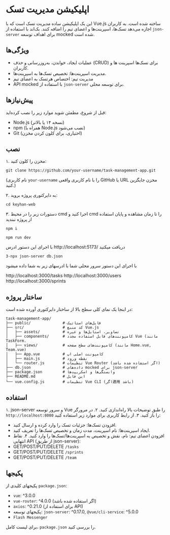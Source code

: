 # اپلیکیشن مدیریت تسک

این یک اپلیکیشن ساده مدیریت تسک است که با Vue.js ساخته شده است. به کاربران اجازه می‌دهد تسک‌ها، اسپرینت‌ها و اعضای تیم را اضافه کنند. بک‌اند با استفاده از `json-server` برای اهداف توسعه mocked شده است.

## ویژگی‌ها
- عملیات ایجاد، خواندن، به‌روزرسانی و حذف (CRUD)  برای تسک‌ها اسپرینت ها و کاربران.
- مدیریت اسپرینت‌ها:  تخصیص تسک‌ها به اسپرینت‌ها.
- مدیریت تیم: اختصاص هرتسک به اعضای تیم
- API mocked با استفاده از `json-server` برای توسعه محلی.

## پیش‌نیازها
قبل از شروع، مطمئن شوید موارد زیر را نصب کرده‌اید:
- Node.js (نسخه ۱۴ یا بالاتر)
- npm (همراه با Node.js نصب می‌شود)
- Git (اختیاری، برای کلون کردن مخزن)

## نصب
۱. مخزن را کلون کنید:
   ```
   git clone https://github.com/your-username/task-management-app.git
   ```
   (نام کاربری `your-username` را با نام کاربری واقعی GitHub یا URL مخزن جایگزین کنید.)

۲. به دایرکتوری پروژه بروید:
   ```
   cd keyhan-web
   ```

۳. دستورات زیر را در محیط cmd اجرا کنید و cmd را تا زمان مشاهده و پایان استفاده از پروژه نبندید
```
npm i 
```

```
npm run dev
```
با اجرای این دستور ادرس http://localhost:5173/ دریافت میکنید
```
3-npx json-server db.json
```
با اجرای این دستور سرور محلی شما با ادرسهای زیر به شما داده میشود

http://localhost:3000/tasks
http://localhost:3000/users
http://localhost:3000/sprints

## ساختار پروژه
در اینجا یک نمای کلی سطح بالا از ساختار دایرکتوری آورده شده است:
```
task-management-app/
├── public/              # فایل‌های استاتیک
├── src/                 # کد منبع Vue.js
│   ├── assets/          # تصاویر، استایل‌ها و غیره
│   ├── components/      # کامپوننت‌های قابل استفاده مجدد Vue (مانند TaskForm.
│   ├── views/           # کامپوننت‌های سطح صفحه (مانند Home.vue, Team.vue)
│   ├── App.vue          # کامپوننت اصلی اپ
│   ├── main.js          # نقطه ورود
│   └── router.js        # تنظیمات Vue Router (اگر استفاده شده باشد)
├── db.json              # داده‌های mocked برای json-server
├── package.json         # وابستگی‌ها و اسکریپت‌ها
├── README.md            # این فایل
└── vue.config.js        # تنظیمات Vue CLI (اگر適用 باشد)
```

## استفاده
۱. json-server و سرور توسعه Vue را طبق توضیحات بالا راه‌اندازی کنید.
۲. در مرورگر `http://localhost:8080` را باز کنید.
۳. از رابط کاربری برای موارد زیر استفاده کنید:
   - افزودن تسک‌ها: جزئیات تسک را وارد کرده و ارسال کنید.
   - ایجاد اسپرینت‌ها: نام اسپرینت، مدت زمان و تخصیص تسک‌ها را تعریف کنید.
   - افزودن اعضای تیم: نام، نقش و تخصیص به اسپرینت‌ها/تسک‌ها را وارد کنید.
۴. نقاط انتهایی API (از طریق json-server):
   - GET/POST/PUT/DELETE `/tasks`
   - GET/POST/PUT/DELETE `/sprints`
   - GET/POST/PUT/DELETE `/team`

## پکیجها
پکیجهای کلیدی از `package.json`:
- `vue`: ^3.0.0 
- `vue-router`: ^4.0.0 (اگر استفاده شده باشد)
- `axios`: ^0.21.0 (برای استفاده از API)
- پکیجهای توسعه: `json-server`: ^0.17.0, `@vue/cli-service`: ^5.0.0
- `Flash Messenger `

برای لیست کامل، `package.json` را بررسی کنید.



